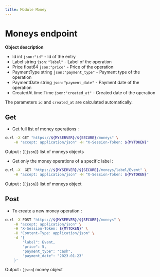 ```yaml
---
title: Module Money
---
```


# Moneys endpoint

**Object description**

- Id            int         `json:"id"`             - Id of the entry
- Label         string      `json:"label"`          - Label of the operation
- Price         float64     `json:"price"`          - Price of the operation
- PaymentType   string      `json:"payment_type"`   - Payment type of the operation
- PaymentDate   string      `json:"payment_date"`   - Payment date of the operation
- CreatedAt     time.Time   `json:"created_at"`     - Created date of the operation

The parameters `id` and `created_at` are calculated automatically.

## Get

- Get full list of money operations :

```bash
curl -X GET "https://${MYSERVER}/${SECURE}/moneys" \
    -H "accept: application/json" -H "X-Session-Token: ${MYTOKEN}"
```

Output : (`[json]`) list of moneys objects

- Get only the money operations of a specific label :

```bash
curl -X  GET "https://${MYSERVER}/${SECURE}/moneys/label/Event" \
    -H "accept: application/json" -H "X-Session-Token: ${MYTOKEN}"
```

Output : (`[json]`) list of moneys object

## Post

- To create a new money operation :

```bash
curl -X POST "https://${MYSERVER}/${SECURE}/moneys" \
    -H "accept: application/json" \
    -H "X-Session-Token: ${MYTOKEN}" \
    -H "Content-Type: application/json" \
    -d '{
        "label": Event,
        "price": 5,
        "payment_type": "cash",
        "payment_date": "2023-01-23"
    }'
```

Output : (`json`) money object
